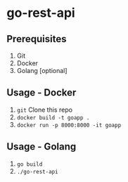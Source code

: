 # go-rest-api


## Prerequisites
1. Git
1. Docker
1. Golang [optional]

## Usage - Docker
1. `git` Clone this repo
1. `docker build -t goapp .`
1. `docker run -p 8000:8000 -it goapp`


## Usage - Golang
1. `go build`
1. `./go-rest-api`

